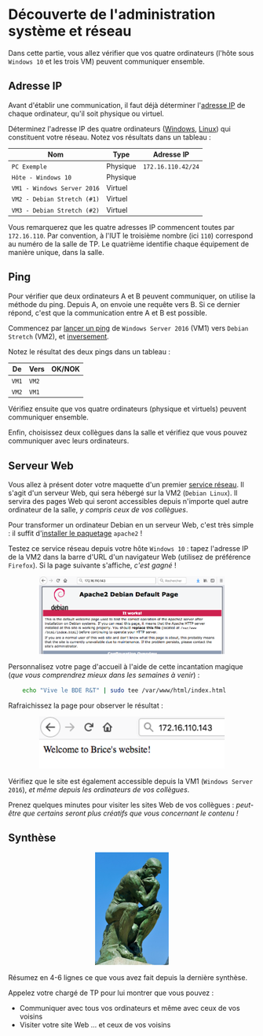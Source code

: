 # Découverte de l'administration système et réseau

Dans cette partie, vous allez vérifier que vos quatre ordinateurs (l'hôte sous ``Windows 10`` et les trois VM) peuvent communiquer ensemble. 

## Adresse IP

Avant d'établir une communication, il faut déjà déterminer l'[adresse IP](https://fr.wikipedia.org/wiki/Adresse_IP) de chaque ordinateur, qu'il soit physique ou virtuel. 

Déterminez l'adresse IP des quatre ordinateurs ([Windows](https://doc2-iutrt.readthedocs.io/en/latest/windows.html#determiner-l-adresse-ip-de-la-carte-reseau-ethernet-4), [Linux](https://doc2-iutrt.readthedocs.io/en/latest/linux.html#determiner-l-adresse-ip)) qui constituent votre réseau. Notez vos résultats dans un tableau :

Nom | Type | Adresse IP
--------------------- | ----| ----------
``PC Exemple`` | Physique | ``172.16.110.42/24``
``Hôte - Windows 10`` | Physique |
``VM1 - Windows Server 2016`` | Virtuel |
``VM2 - Debian Stretch (#1)`` | Virtuel |
``VM3 - Debian Stretch (#2)`` | Virtuel |

Vous remarquerez que les quatre adresses IP commencent toutes par ``172.16.110``. Par convention, à l'IUT le troisième nombre (ici ``110``) correspond au numéro de la salle de TP. Le quatrième identifie chaque équipement de manière unique, dans la salle. 

## Ping

Pour vérifier que deux ordinateurs A et B peuvent communiquer, on utilise la méthode du ping. Depuis A, on envoie une requête vers B. Si ce dernier répond, c'est que la communication entre A et B est possible. 

Commencez par [lancer un ping](https://doc2-iutrt.readthedocs.io/en/latest/windows.html#lancer-un-ping-vers-l-adresse-ip-8-8-8-8) de ``Windows Server 2016`` (VM1) vers ``Debian Stretch`` (VM2), et [inversement](https://doc2-iutrt.readthedocs.io/en/latest/linux.html#lancer-un-ping-vers-l-adresse-ip-8-8-8-8).

Notez le résultat des deux pings dans un tableau :

De | Vers | OK/NOK
--- | --- | ---
``VM1`` | ``VM2`` |
``VM2`` | ``VM1`` |

Vérifiez ensuite que vos quatre ordinateurs (physique et virtuels) peuvent communiquer ensemble.

Enfin, choisissez deux collègues dans la salle et vérifiez que vous pouvez communiquer avec leurs ordinateurs. 

## Serveur Web

Vous allez à présent doter votre maquette d'un premier [service réseau](https://fr.wikipedia.org/wiki/Service_r%C3%A9seau). Il s'agit d'un serveur Web, qui sera hébergé sur la VM2 (``Debian Linux``). Il servira des pages Web qui seront accessibles depuis n'importe quel autre ordinateur de la salle, *y compris ceux de vos collègues*.

Pour transformer un ordinateur Debian en un serveur Web, c'est très simple : il suffit d'[installer le paquetage](https://doc2-iutrt.readthedocs.io/en/latest/linux.html#installer-le-paquetage-apache2-newbie) ``apache2`` !

Testez ce service réseau depuis votre hôte ``Windows 10`` : tapez l'adresse IP de la VM2 dans la barre d'URL d'un navigateur Web (utilisez de préférence ``Firefox``). Si la page suivante s'affiche, *c'est gagné* !

<p align="center">
	<img src="images/apache2-debian-page.png" width=75%>
</p>

Personnalisez votre page d'accueil à l'aide de cette incantation magique (*que vous comprendrez mieux dans les semaines à venir*) :

```bash
	echo "Vive le BDE R&T" | sudo tee /var/www/html/index.html
```

Rafraichissez la page pour observer le résultat :

<p align="center">
	<img src="images/apache2-debian-perso.png" width=75%>
</p>

Vérifiez que le site est également accessible depuis la VM1 (``Windows Server 2016``), *et même depuis les ordinateurs de vos collègues*. 

Prenez quelques minutes pour visiter les sites Web de vos collègues : *peut-être que certains seront plus créatifs que vous concernant le contenu !*

## Synthèse

<p align="center">
	<img src="images/penseur.jpg" width=150>
</p>

Résumez en 4-6 lignes ce que vous avez fait depuis la dernière synthèse. 

Appelez votre chargé de TP pour lui montrer que vous pouvez :
- Communiquer avec tous vos ordinateurs et même avec ceux de vos voisins
- Visiter votre site Web ... et ceux de vos voisins
